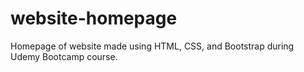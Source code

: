 # website-homepage
Homepage of website made using HTML, CSS, and Bootstrap during Udemy Bootcamp course.
